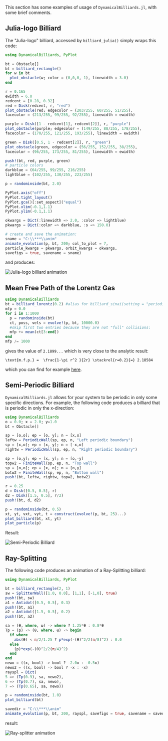This section has some examples of usage of `DynamicalBilliards.jl`, with some brief
comments.

## Julia-logo Billiard
The "Julia-logo" billiard, accessed by `billiard_julia()` simply wraps this code:
```julia
using DynamicalBilliards, PyPlot

bt = Obstacle[]
bt = billiard_rectangle()
for w in bt
  plot_obstacle(w; color = (0,0,0, 1), linewidth = 3.0)
end

r = 0.165
ewidth = 6.0
redcent = [0.28, 0.32]
red = Disk(redcent, r, "red")
plot_obstacle(red; edgecolor = (203/255, 60/255, 51/255),
facecolor = (213/255, 99/255, 92/255), linewidth = ewidth)

purple = Disk([1 - redcent[1], redcent[2]], r, "purple")
plot_obstacle(purple; edgecolor = (149/255, 88/255, 178/255),
facecolor = (170/255, 121/255, 193/255), linewidth = ewidth)

green = Disk([0.5, 1 - redcent[2]], r, "green")
plot_obstacle(green, edgecolor = (56/255, 152/255, 38/255),
facecolor = (96/255, 173/255, 81/255), linewidth = ewidth)

push!(bt, red, purple, green)
# particle colors
darkblue = (64/255, 99/255, 216/255)
lightblue = (102/255, 130/255, 223/255)

p = randominside(bt, 2.0)

PyPlot.axis("off")
PyPlot.tight_layout()
PyPlot.gca()[:set_aspect]("equal")
PyPlot.xlim(-0.1,1.1)
PyPlot.ylim(-0.1,1.1)

okwargs = Dict(:linewidth => 2.0, :color => lightblue)
pkwargs = Dict(:color => darkblue, :s => 150.0)

# create and save the animation:
sname = "C:\\***\\anim"
animate_evolution(p, bt, 200; col_to_plot = 7,
particle_kwargs = pkwargs, orbit_kwargs = okwargs,
savefigs = true, savename = sname)
```
and produces:

![Julia-logo billiard animation](http://i.imgur.com/EtKof48.gif)


## Mean Free Path of the Lorentz Gas
```julia
using DynamicalBilliards
bt = billiard_lorentz(0.2) #alias for billiard_sinai(setting = "periodic")
mfp = 0.0
for i in 1:1000
  p = randominside(bt)
  ct, poss, vels = evolve!(p, bt, 10000.0)
  #skip first two entries because they are not "full" collisions:
  mfp += mean(ct[3:end])
end
mfp /= 1000
```
gives the value of `2.1899...` which is very close to the analytic result:

``\text{m.f.p.} =  \frac{1-\pi r^2 }{2r} \stackrel{r=0.2}{=} 2.18584 ``

which you can find for example [here](http://www.cmls.polytechnique.fr/perso/golse/Surveys/FGIcmp03.pdf).

## Semi-Periodic Billiard
`DynamicalBilliards.jl` allows for your system to be periodic in only some specific
directions. For example, the following code produces a billiard that is periodic
in only the x-direction:

```julia
using DynamicalBilliards
o = 0.0; x = 2.0; y=1.0
bt = Obstacle[]

sp = [o,o]; ep = [o, y]; n = [x,o]
leftw = PeriodicWall(sp, ep, n, "Left periodic boundary")
sp = [x,o]; ep = [x, y]; n = [-x,o]
rightw = PeriodicWall(sp, ep, n, "Right periodic boundary")

sp = [o,y]; ep = [x, y]; n = [o,-y]
topw2 = FiniteWall(sp, ep, n, "Top wall")
sp = [o,o]; ep = [x, o]; n = [o,y]
botw2 = FiniteWall(sp, ep, n, "Bottom wall")
push!(bt, leftw, rightw, topw2, botw2)

r = 0.25
d = Disk([0.5, 0.5], r)
d2 = Disk([1.5, 0.5], r/2)
push!(bt, d, d2)

p = randominside(bt, 0.5)
xt, yt, vxt, vyt, t = construct(evolve!(p, bt, 25)...)
plot_billiard(bt, xt, yt)
plot_particle(p)
```
Result:

![Semi-Periodic Billiard](http://i.imgur.com/Dbxmq8y.png)

## Ray-Splitting
The following code produces an animation of a Ray-Splitting billiard:
```julia
using DynamicalBilliards, PyPlot

bt = billiard_rectangle(2, 1)
sw = SplitterWall([1.0, 0.0], [1,1], [-1,0], true)
push!(bt, sw)
a1 = Antidot([0.5, 0.5], 0.3)
push!(bt, a1)
a2 = Antidot([1.5, 0.5], 0.2)
push!(bt, a2)

sa = (θ, where, ω) -> where ? 1.25*θ : 0.8*θ
Tp = (p) -> (θ, where, ω) -> begin
  if where
    abs(θ) < π/2/1.25 ? p*exp(-(θ)^2/2(π/8)^2) : 0.0
  else
    (p)*exp(-(θ)^2/2(π/4)^2)
  end
end
newo = ((x, bool) -> bool ? -2.0x : -0.5x)
newo2 = ((x, bool) -> bool ? -x : -x)
rayspl = Dict(
5 => (Tp(0.9), sa, newo2),
6 => (Tp(0.7), sa, newo),
7 => (Tp(0.65), sa, newo))

p = randominside(bt, 1.0)
plot_billiard(bt)

savedir = "C:\\***\\anim"
animate_evolution(p, bt, 200, rayspl, savefigs = true, savename = savedir)
```
result:

![Ray-splitter animation](http://i.imgur.com/89s0fon.gif)
